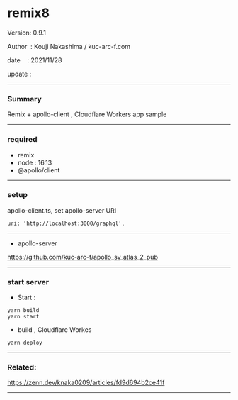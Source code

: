 # remix8

 Version: 0.9.1

 Author  : Kouji Nakashima / kuc-arc-f.com

 date    : 2021/11/28

 update  :

***
### Summary

Remix + apollo-client , Cloudflare Workers app sample

***
### required
* remix
* node : 16.13
* @apollo/client

***
### setup

apollo-client.ts, set apollo-server URI

```
uri: 'http://localhost:3000/graphql',
```

***
* apollo-server

https://github.com/kuc-arc-f/apollo_sv_atlas_2_pub

***
### start server
* Start :

```
yarn build
yarn start
```

* build , Cloudflare Workes

```
yarn deploy
```

***
### Related: 

https://zenn.dev/knaka0209/articles/fd9d694b2ce41f

***

